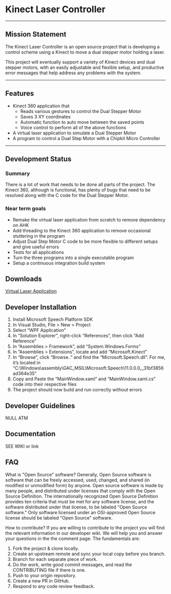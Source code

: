 # Kinect Laser Controller
 
-----
## Mission Statement
The Kinect Laser Controller is an open source project that is developing a control scheme using a Kinect to move a dual stepper motor holding a laser.

This project will eventually support a variety of Kinect devices and dual stepper motors, with an easily adjustable and flexible setup, and productive error messages that help address any problems with the system.

----
## Features
* Kinect 360 application that 
  * Reads various gestures to control the Dual Stepper Motor
  * Saves 3 XY coordinates
  * Automatic function to auto move between the saved points
  * Voice control to perform all of the above functions 
* A virtual laser application to simulate a Dual Stepper Motor
* A program to control a Dual Step Motor with a Chipkit Micro Controller

----
## Development Status

### Summary
There is a lot of work that needs to be done all parts of the project. The Kinect 360, although is functional, has plenty of bugs that need to be resolved along with the C code for the Dual Stepper Motor.

### Near term goals
* Remake the virtual laser application from scratch to remove dependency on AHK
* Add threading to the Kinect 360 application to remove occasional stuttering in the program
* Adjust Dual Step Motor C code to be more flexible to different setups and give useful errors
* Tests for all applications
* Turn the three programs into a single executable program
* Setup a continuous integration build system

## Downloads

[Virtual Laser Application](https//:exampleDL.com/doNotClick)

## Developer Installation

1. Install Microsoft Speech Platform SDK
2. In Visual Studio, File > New > Project
3. Select “WPF Application”
4. In “Solution Explorer”, right-click “References”, then click “Add Reference”
5. In “Assemblies > Framework”, add “System.Windows.Forms”
6. In “Assemblies > Extensions”, locate and add “Microsoft.Kinect”
7. In “Browse”, click “Browse..” and find the “Microsoft.Speech.dll”. For me, it’s located in
“C:\Windows\assembly\GAC_MSIL\Microsoft.Speech\11.0.0.0__31bf3856ad364e35”
8. Copy and Paste the “MainWindow.xaml” and “MainWindow.xaml.cs” code into their
respective files
9. The project should now build and run correctly without errors

## Developer Guidelines

NULL ATM

## Documentation

SEE WIKI or link

## FAQ

What is "Open Source" software?
Generally, Open Source software is software that can be freely accessed, used, changed, and shared (in modified or unmodified form) by anyone. Open source software is made by many people, and distributed under licenses that comply with the Open Source Definition.
The internationally recognized Open Source Definition provides ten criteria that must be met for any software license, and the software distributed under that license, to be labeled "Open Source software." Only software licensed under an OSI-approved Open Source license should be labeled "Open Source" software.

How to contribute?
If you are willing to contribute to the project you will find the relevant information in our developer wiki. We will help you and answer your questions in the the comment page. The fundamentals are:
1. Fork the project & clone locally.
2. Create an upstream remote and sync your local copy before you branch.
3. Branch for each separate piece of work.
4. Do the work, write good commit messages, and read the CONTRIBUTING file if there is one.
5. Push to your origin repository.
6. Create a new PR in GitHub.
7. Respond to any code review feedback.

